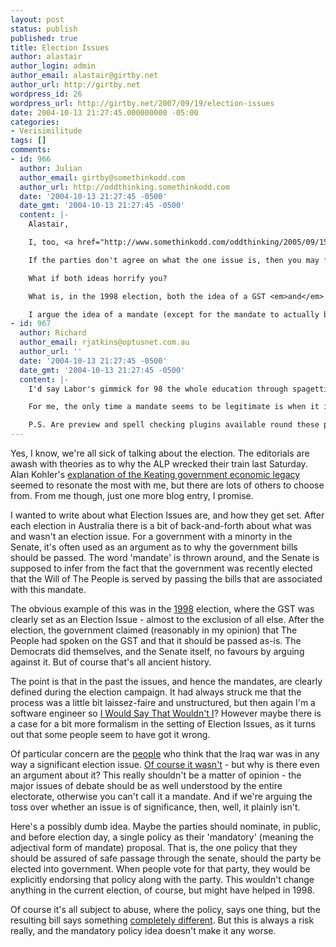 ```yaml
---
layout: post
status: publish
published: true
title: Election Issues
author: alastair
author_login: admin
author_email: alastair@girtby.net
author_url: http://girtby.net
wordpress_id: 26
wordpress_url: http://girtby.net/2007/09/19/election-issues
date: 2004-10-13 21:27:45.000000000 -05:00
categories:
- Verisimilitude
tags: []
comments:
- id: 966
  author: Julian
  author_email: girtby@somethinkodd.com
  author_url: http://oddthinking.somethinkodd.com
  date: '2004-10-13 21:27:45 -0500'
  date_gmt: '2004-10-13 21:27:45 -0500'
  content: |-
    Alastair,

    I, too, <a href="http://www.somethinkodd.com/oddthinking/2005/09/15/shannonpolls/" rel="nofollow">despair at politicians claiming a mandate</a>. I, too, proposed a solution. I am not convinced either of them is going to assist.

    If the parties don't agree on what the one issue is, then you may find yourself stuck between voting to guarantee the <a href="http://girtby.net/archives/2004/09/30/fluffy-bunny-act/" rel="nofollow">Fluffy Bunny Act</a> or the introduction of capital punishment in schools.  [Insert your own examples here - I couldn't think of any compelling ones.]

    What if both ideas horrify you?

    What is, in the 1998 election, both the idea of a GST <em>and</em> the policies of the ALP at the time (now lost to me in the fog of history) were repugnant to you.  Why should your begrudged vote to one of the two parties be read as universal approval?

    I argue the idea of a mandate (except for the mandate to actually be the government for the next few years) doesn't have any meaning - certainly not in the "Get out of my way!  I have a mandate and I am not afraid to use it!" sense.
- id: 967
  author: Richard
  author_email: rjatkins@optusnet.com.au
  author_url: ''
  date: '2004-10-13 21:27:45 -0500'
  date_gmt: '2004-10-13 21:27:45 -0500'
  content: |-
    I'd say Labor's gimmick for 98 the whole education through spagetti/reading entrails, but that was yet another election of <a href="http://www.truthoverboard.com/default.html" rel="nofollow">supposed mandates</a>. [I recall there being the most confusing "map" of the whole of the education and employment landscape that I ever saw. <a href="http://www.smh.com.au/articles/2003/11/24/1069522520166.html" rel="nofollow">Knowledge Nation</a> rings a bell.] It turns out that the ABC's <a href="http://www.abc.net.au/election98/news/diary/default.htm" rel="nofollow">Election 98 diary</a> is pretty good in clearing up who said what.

    For me, the only time a mandate seems to be legitimate is when it is obtained through a referendum. In all other circumstances, even one-issue parties might just receive votes because their idea is less repugnant than another's.

    P.S. Are preview and spell checking plugins available round these parts?
---
```

Yes, I know, we're all sick of talking about the election. The editorials are awash with theories as to why the ALP wrecked their train last Saturday. Alan Kohler's <a href="http://www.smh.com.au/articles/2004/10/11/1097406502842.html">explanation of the Keating government economic legacy</a> seemed to resonate the most with me, but there are lots of others to choose from. From me though, just one more blog entry, I promise.

I wanted to write about what Election Issues are, and how they get set. After each election in Australia there is a bit of back-and-forth about what was and wasn't an election issue. For a government with a minorty in the Senate, it's often used as an argument as to why the government bills should be passed. The word 'mandate' is thrown around, and the Senate is supposed to infer from the fact that the government was recently elected that the Will of The People is served by passing the bills that are associated with this mandate.

The obvious example of this was in the <a href="http://www.australianpolitics.com/elections/1998/">1998</a> election, where the GST was clearly set as an Election Issue - almost to the exclusion of all else. After the election, the government claimed (reasonably in my opinion) that The People had spoken on the GST and that it should be passed as-is. The Democrats did themselves, and the Senate itself,  no favours by arguing against it. But of course that's all ancient history.

The point is that in the past the issues, and hence the mandates, are clearly defined during the election campaign. It had always struck me that the process was a little bit laissez-faire and unstructured, but then again I'm a software engineer so <a href="http://en.wikipedia.org/wiki/Mandy_Rice-Davies">I Would Say That Wouldn't I</a>? However maybe there is a case for a bit more formalism in the setting of Election Issues, as it turns out that some people seem to have got it wrong.

Of particular concern are the <a href="http://timblair.spleenville.com/archives/007717.php">people</a> who think that the Iraq war was in any way a significant election issue. <a href="http://www.johnquiggin.com/archives/002003.html">Of course it wasn't</a> - but why is there even an argument about it? This really shouldn't be a matter of opinion - the major issues of debate should be as well understood by the entire electorate, otherwise you can't call it a mandate. And if we're arguing the toss over whether an issue is of significance, then, well, it plainly isn't.

Here's a possibly dumb idea. Maybe the parties should nominate, in public, and before election day, a single policy as their 'mandatory' (meaning the adjectival form of mandate) proposal. That is, the one policy that they should be assured of safe passage through the senate, should the party be elected into government. When people vote for that party, they would be explicitly endorsing that policy along with the party. This wouldn't change anything in the current election, of course, but might have helped in 1998.

Of course it's all subject to abuse, where the policy, says one thing, but the resulting bill says something <a href="/archives/2004/09/30/fluffy-bunny-act/">completely different</a>. But this is always a risk really, and the mandatory policy idea doesn't make it any worse.
